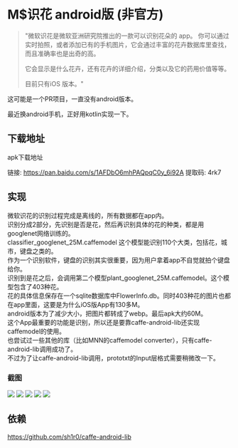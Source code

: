 # M$识花 android版 (非官方)

> "微软识花是微软亚洲研究院推出的一款可以识别花朵的 app。
你可以通过实时拍照，或者添加已有的手机图片，它会通过丰富的花卉数据库里查找，而且准确率也是出奇的高。
>
> 它会显示是什么花卉，还有花卉的详细介绍，分类以及它的药用价值等等。
>
> 目前只有iOS 版本。"

这可能是一个PR项目，一直没有android版本。

最近换android手机，正好用kotlin实现一下。

## 下载地址

apk下载地址

链接: https://pan.baidu.com/s/1AFDbO6mhPAQpqC0y_6i92A 提取码: 4rk7

## 实现
微软识花的识别过程完成是离线的，所有数据都在app内。
<br>
识别分成2部分，先识别是否是花，然后再识别具体的花的种类，都是用googlenet网络训练的。
<br>
classifier_googlenet_25M.caffemodel 这个模型能识别110个大类，包括花，城市，键盘之类的。 
<br>
作为一个识别软件，键盘的识别其实很重要，因为用户拿着app不自觉就拍个键盘给你。
<br>
识别到是花之后，会调用第二个模型plant_googlenet_25M.caffemodel。这个模型包含了403种花。
<br>
花的具体信息保存在一个sqlite数据库中FlowerInfo.db。同时403种花的图片也都在app里面，这要是为什么iOS版App有130多M。
<br>
android版本为了减少大小，把图片都转成了webp。最后apk大约60M。
<br>
这个App最重要的功能是识别，所以还是要靠caffe-android-lib还实现caffemodel的使用。
<br>
也尝试过一些其他的库（比如MNN的caffemodel converter），只有caffe-android-lib调用成功了。
<br>
不过为了让caffe-android-lib调用，prototxt的Input层格式需要稍微改一下。<br>


### 截图
![](./s4.png)
![](./s1.png)
![](./s2.png)
![](./s3.png)
![](./s5.png)

## 依赖

https://github.com/sh1r0/caffe-android-lib



